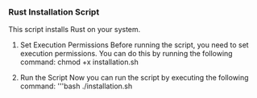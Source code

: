 ### Rust Installation Script

This script installs Rust on your system.

1. Set Execution Permissions
 Before running the script, you need to set execution permissions. You can do this by running the following command:
 chmod +x installation.sh

 2. Run the Script
 Now you can run the script by executing the following command:
 '''bash
 ./installation.sh

